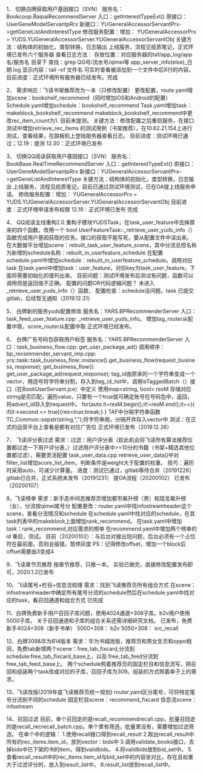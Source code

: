 1、	切换白牌获取用户基因接口（SVN）
服务名：Bookcoop.BaipaiRecommendServer
入口：getInterestTypeExt()
原接口：UserGeneModelServantpRrx
新接口：YUGeneralAccessorServantPrx->getGeneListAndInterestType
修改服务配置：增加：
YUGeneralAccessorPrx = YUDS.YUGeneralAccessorServer.YUGeneralAccessorServantObj
关键方法：结构体的初始化，类型转换，日志输出
上线服务，流程见纸质笔记，正式环境已发布六个服务器
查看日志方法：
存放位置：对应服务器的taf/app_log/app名/服务名 目录下
查找：grep QQ号/流水号/qimei等 app_server_info(else)_日期.log
显示内容：tail –xf 文件名 可实时查看被添加到一个文件中后X行的内容。
目前进度：正式环境所有服务器已经发布。完成


2、	需求响应：飞读书架推荐改为一本（只修改配置）
更改配置，route.yaml增加scene：bookshelf_recommend（同时增加iOS和Android的配置）
Schedule.yaml增加schedule：bookshelf_recommend
Task.yaml增加task：makeblock_bookshelf_recommend
makeblock_bookshelf_recommend中更改rec_item_count为1.
目前未提测。
关键方法：修改配置之后重启服务，在接口测试中增加retrieve_rec_items 的测试用例（书架推荐），在10.62.21.154上进行测试，查看结果，在跳板机上登陆服务器查看日志。
目前进度：测试环境已通过；12.19：提测
12.30：正式环境已发布

3、	切换QQ阅读获取用户基因接口（SVN）
服务名：BookBase.RealTimeRecommendServer
入口：getInterestTypeExt()
原接口：UserGeneModelServantpRrx
新接口：YUGeneralAccessorServantPrx->getGeneListAndInterestType
关键方法：结构体的初始化，类型转换，日志输出
上线服务，流程见纸质笔记，目前已通过测试环境测试，已在OA提上线服务申请。
修改服务配置：增加：
YUGeneralAccessorPrx = YUDS.YUGeneralAccessorServer.YUGeneralAccessorServantObj
目前进度：正式环境申请发布权限
12.19：正式环境已发布 完成


4、	QQ阅读主线重构2.0
重构子模块YUDSTask，在task_user_feature中去掉原来的四个函数，改用一个
bool UserFeatureTask::_retrieve_user_yuds_info（）函数完成用户基因获取的任务。接口的获取不能写死，要从配置文件中读出来。
在大数据平台增加scene：rebuilt_task_user_feature_scene，其中分流总控名称为新增的schedule名称：rebuilt_in_userfeature_schedule
在配置schedule.yaml中增加schedule：rebuilt_in_userfeature_schedule。调用对应task
在task.yaml中增加task：user_feature，对应key为task_user_feature。下面将需要初始化的值列出来。
目前问题：测试环境发布后测试有问题，函数可以调用但是返回值不正确。
配置的问题OR代码逻辑问题？
未进入_retrieve_user_yuds_info（）函数，
配置检查：schedule没问题。task
已提交gitlab，后续暂无通知（2019.12.31）


5、	白牌新的服务yuds配置修改
服务名：YARS.BPRecommenderServer
入口：task_feed_user_feature.cpp: _retrieve_user_yuds_info。
增加tag_router从配置中取，score_router从配置中取
正式环境已经发布。

6、 白牌广告号码包获取用户标签
服务名：YARS.BPRecommenderServer
入口：task_business_flow.cpp: get_user_package_ad()
调用顺序：bp_recommender_servant_imp.cpp: yrs::task::task_business_flow::instance().get_business_flow(request_business, response);
         get_business_flow(): get_user_package_ad(request,response);
tag_id由原来的一个字符串变成一个vector，用逗号将字符串分割，存入到tag_id_list中，调用isTaggedBatch（）接口（在BookUserServant.jce）中定义
使用map<string, bool> resM 存储对应string是否匹配，遍历value，只要有一个true就可确定账号在号码包中，返回，将advert_id存入到request中。
for(auto it=resM.begin();it!=resM.end();it++){
    if(it->second == true){res=true;break;}
}
TAF中分隔字符串函数TC_Common::sepstr<string>(string,",");将字符串用，分隔开并存入vector中
测试：在正式的运营平台上查看是都有对应广告位
正式环境已发布（2019.12.26）

7、 飞读评分表过滤
需求：过滤：用户评分表（趁此机会将飞读所有算法推荐位置都过滤一下用户评分表，）过滤用户评分表中>=10分的书籍（书架+精选其他位置都过滤），需要灵活配置
task_user_data.cpp retrieve_user_data()中对filter_list增加score_list_item，判断条件是weight大于配置的权重。
技巧：遍历时采用auto，可减少计算量。
进度：测试已通过，gitlab等待合并（20191226）
      gitlab已合并，正式系统未发布（20191231）
      提OA流程（20200102）
      已发布（20200107）

8、飞读榜单
需求：新手态中间态推荐页增加都市飙升榜（男）和现言飙升榜（女），分流按qimei尾号分
配置更改：router.yaml中找infostreamheader这个scene，查看分流情况和schedule
         在schedule.yaml中找对应的schedule，在其task列表中的makeblock上面增加rank_recommend。
         在task.yaml中增加task：rank_recommend,对应需求的榜单
         在recommend.yaml中增加两个榜单的id
         重启，测试。
        目前（20200102）：与后台对接出现问题，后台必须有一个占位符在最前面，否则会报错。暂停灰度
        PS：记得修改offset，增加一个block后offset需要由3变成4

9、飞读章节页推荐
按章节推荐，只推一本。
实验已做完，直接修改配置发布即可，2020.1.2已发布

10、飞读尾号+栏目+信息流梳理
需求：找到飞读推荐页所有组合方式
在scene：infostreamheader中确定所有尾号分流的schedule然后在schedule.yaml中找对应的task，看召回通道和组合方式
已完成

11、白牌免费新手用户召回子库问题，使用4024通道+308子库。b2v用户使用5000子库。
关于召回通道和子库的组合关系还需详细研究文档。
已发布，免费新手4024+308（新手书单）
5000+308： b2v
5050+308： src_recall

12、白牌309&华为814版本
需求：华为书城改版，推荐页和男女生页和oppo相同，免费tab新增两个scene：free_tab_fixcard,分流到schedule:free_tab_fixcard_base上，以及
free_tab_feed分流到free_tab_feed_base上。
两个schedule照着推荐页的固定栏目和信息流写，把召回和组装两个task改成对应的子库，召回子库为309。组装的方式照着单子上的需求。

13、飞读改版(2019年底飞读推荐页统一规划)
router.yaml区分尾号，可将特定尾号分流到不同的schedule
固定栏目scene：recommend_fixcard
信息流scene：infostream

14、召回过滤
目前，单个召回走的是recall_recommendrecall.cpp，批量召回走的是recall_recrecall_batch.cpp。单个里有筛选，批量里没有，需要增加过滤筛选。
在单个中的逻辑：
1.使用recall接口得到recall_result 2.取出recall_result中所有的rec_items.item_id，放到vector：bids中
3.调用validate_books接口，去掉bids中已下架的书的item，得到vaildbids。 4.将vaildbids放到bid_set中。
5.查看recall_result中的rec_items.item_id与bid_set中的内容坐对比，存在且权重大于过滤评分的，放入到result_list中。
6.result_list放到recall_list中。